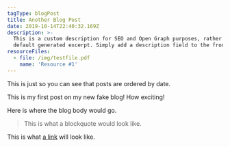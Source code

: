 ```yaml
---
tagType: blogPost
title: Another Blog Post
date: 2019-10-14T22:40:32.169Z
description: >-
  This is a custom description for SEO and Open Graph purposes, rather than the
  default generated excerpt. Simply add a description field to the frontmatter.
resourceFiles:
  - file: /img/testfile.pdf
    name: 'Resource #1'
---
```

This is just so you can see that posts are ordered by date. 

This is my first post on my new fake blog! How exciting!

Here is where the blog body would go.

> This is what a blockquote would look like.

This is what [a link](www.bodiesbordersfields.com) will look like.
